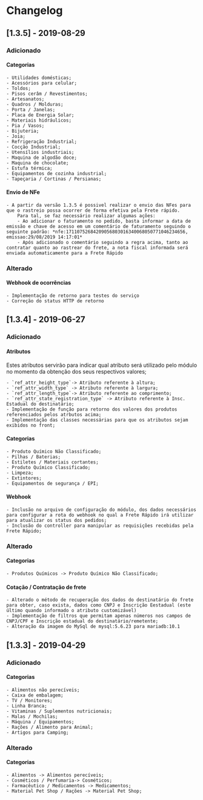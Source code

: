 # Changelog

## [1.3.5] - 2019-08-29
### Adicionado

#### **Categorias**	

	- Utilidades domésticas;
	- Acessórios para celular;
	- Toldos;
	- Pisos cerâm / Revestimentos;
	- Artesanatos;
	- Quadros / Molduras;
	- Porta / Janelas;
	- Placa de Energia Solar;
	- Materiais hidráulicos;
	- Pia / Vasos;
	- Bijuteria;
	- Joia;
	- Refrigeração Industrial;
	- Cocção Industrial;
	- Utensílios industriais;
	- Maquina de algodão doce;
	- Maquina de chocolate;
	- Estufa térmica;
	- Equipamentos de cozinha industrial;
	- Tapeçaria / Cortinas / Persianas;

#### **Envio de NFe**
 	- A partir da versão 1.3.5 é possivel realizar o envio das NFes para que o rastreio possa ocorrer de forma efetiva pela Frete rápido.
		Para tal, se faz necessário realizar algumas ações:
		- Ao adicionar o faturamento no pedido, basta informar a data de emissão e chave de acesso em um comentário de faturamento seguindo o seguinte padrão: *nfe:17110752684209056803016340068050771046234656, emissao:29/08/2019 14:17:01*
		- Após adicionado o comentário seguindo a regra acima, tanto ao contratar quanto ao rastrear do frete, a nota fiscal informada será enviada automaticamente para a Frete Rápido 

### Alterado

#### **Webhook de ocorrências**
	- Implementação de retorno para testes do serviço
	- Correção do status HTTP de retorno


## [1.3.4] - 2019-06-27
### Adicionado

#### **Atributos**

Estes atributos servirão para indicar qual atributo será utilizado pelo módulo no momento da obtenção dos seus respectivos valores;

	- `ref_attr_height_type`-> Atributo referente à altura;
	- `ref_attr_width_type` -> Atributo referente à largura;
	- `ref_attr_length_type`-> Atributo referente ao comprimento;
	- `ref_attr_state_registration_type` -> Atributo referente à Insc. Estadual do destinatário;
	- Implementação de função para retorno dos valores dos produtos referenciados pelos atrbutos acima;
	- Implementação das classes necessárias para que os atributos sejam exibidos no front;

#### **Categorias**

	- Produto Químico Não Classificado;
	- Pilhas / Baterias;
	- Estiletes / Materiais cortantes;
	- Produto Químico Classificado;
	- Limpeza;
	- Extintores;
	- Equipamentos de segurança / EPI;

#### **Webhook**

	- Inclusão no arquivo de configuração do módulo, dos dados necessários para configurar a rota do webhook no qual a Frete Rápido irá utilizar para atualizar os status dos pedidos;
	- Inclusão do controller para manipular as requisições recebidas pela Frete Rápido;

### Alterado

#### **Categorias**

	- Produtos Químicos -> Produto Químico Não Classificado;

#### **Cotação / Contratação de frete**
	- Alterado o método de recuperação dos dados do destinatário do frete para obter, caso exista, dados como CNPJ e Inscrição Eestadual (este último quando informado o atributo customizável)
	- Implementação de filtros que permitam apenas números nos campos de CNPJ/CPF e Inscrição estadual do destinatário/remetente;
	- Alteração da imagem do MySql de mysql:5.6.23 para mariadb:10.1


## [1.3.3] - 2019-04-29
### Adicionado

#### **Categorias**

	- Alimentos não perecíveis;
    - Caixa de embalagem;
    - TV / Monitores;
    - Linha Branca;
    - Vitaminas / Suplementos nutricionais;
    - Malas / Mochilas;
    - Máquina / Equipamentos;
    - Rações / Alimento para Animal;
    - Artigos para Camping;

### Alterado

#### **Categorias**

	- Alimentos -> Alimentos perecíveis;
	- Cosméticos / Perfumaria-> Cosméticos;
	- Farmacêutico / Medicamentos -> Medicamentos;
	- Material Pet Shop / Rações -> Material Pet Shop;
